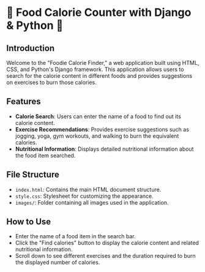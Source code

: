 # 🍲 Food Calorie Counter with Django &amp; Python 🍲

## Introduction
Welcome to the "Foodie Calorie Finder," a web application built using HTML, CSS, and Python's Django framework. This application allows users to search for the calorie content in different foods and provides suggestions on exercises to burn those calories.

## Features
- **Calorie Search**: Users can enter the name of a food to find out its calorie content.
- **Exercise Recommendations**: Provides exercise suggestions such as jogging, yoga, gym workouts, and walking to burn the equivalent calories.
- **Nutritional Information**: Displays detailed nutritional information about the food item searched.

## File Structure
- `index.html`: Contains the main HTML document structure.
- `style.css`: Stylesheet for customizing the appearance.
- `images/`: Folder containing all images used in the application.
  
## How to Use
- Enter the name of a food item in the search bar.
- Click the "Find calories" button to display the calorie content and related nutritional information.
- Scroll down to see different exercises and the duration required to burn the displayed number of calories.
